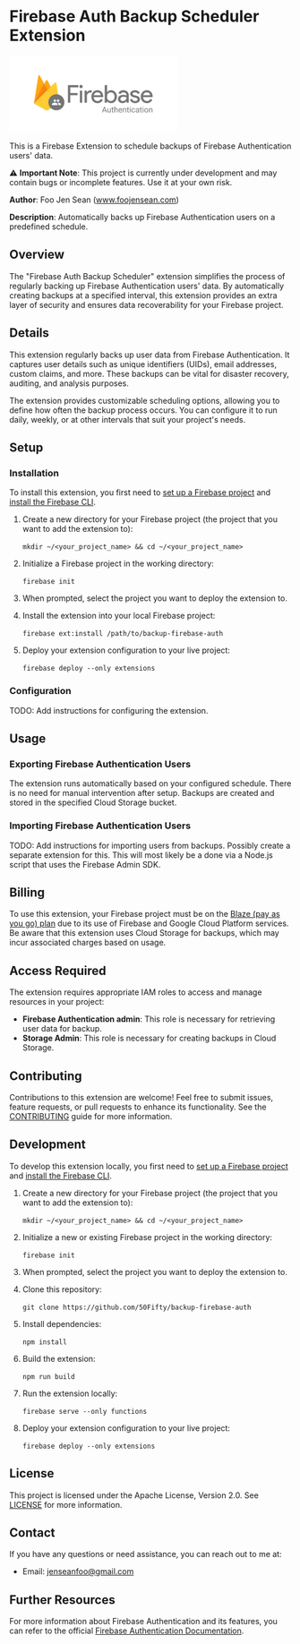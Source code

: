 # Firebase Auth Backup Scheduler Extension
![Logo of Firebase Authentication](firebase_auth.png "Firebase Auth")

This is a Firebase Extension to schedule backups of Firebase Authentication users' data.

⚠️ **Important Note**: This project is currently under development and may contain bugs or incomplete features. Use it at your own risk.

**Author**: Foo Jen Sean (www.foojensean.com)

**Description**: Automatically backs up Firebase Authentication users on a predefined schedule.

## Overview
The "Firebase Auth Backup Scheduler" extension simplifies the process of regularly backing up Firebase Authentication users' data. By automatically creating backups at a specified interval, this extension provides an extra layer of security and ensures data recoverability for your Firebase project.

## Details
This extension regularly backs up user data from Firebase Authentication. It captures user details such as unique identifiers (UIDs), email addresses, custom claims, and more. These backups can be vital for disaster recovery, auditing, and analysis purposes.

The extension provides customizable scheduling options, allowing you to define how often the backup process occurs. You can configure it to run daily, weekly, or at other intervals that suit your project's needs.

## Setup

### Installation

To install this extension, you first need to [set up a Firebase project](https://firebase.google.com/docs/projects/learn-more) and [install the Firebase CLI](https://firebase.google.com/docs/cli#install_the_firebase_cli).

1. Create a new directory for your Firebase project (the project that you want to add the extension to):

    `mkdir ~/<your_project_name> && cd ~/<your_project_name>`

2. Initialize a Firebase project in the working directory:

    `firebase init`

3. When prompted, select the project you want to deploy the extension to.

4. Install the extension into your local Firebase project:

    `firebase ext:install /path/to/backup-firebase-auth`

5. Deploy your extension configuration to your live project:

    `firebase deploy --only extensions`

### Configuration
TODO: Add instructions for configuring the extension.

## Usage

### Exporting Firebase Authentication Users
The extension runs automatically based on your configured schedule. There is no need for manual intervention after setup. Backups are created and stored in the specified Cloud Storage bucket.

### Importing Firebase Authentication Users
TODO: Add instructions for importing users from backups. Possibly create a separate extension for this. This will most likely be a done via a Node.js script that uses the Firebase Admin SDK.

## Billing
To use this extension, your Firebase project must be on the [Blaze (pay as you go) plan](https://firebase.google.com/pricing) due to its use of Firebase and Google Cloud Platform services. Be aware that this extension uses Cloud Storage for backups, which may incur associated charges based on usage.

## Access Required
The extension requires appropriate IAM roles to access and manage resources in your project:

- **Firebase Authentication admin**: This role is necessary for retrieving user data for backup.
- **Storage Admin**: This role is necessary for creating backups in Cloud Storage.

## Contributing
Contributions to this extension are welcome! Feel free to submit issues, feature requests, or pull requests to enhance its functionality. See the [CONTRIBUTING](CONTRIBUTING.md) guide for more information.

## Development
To develop this extension locally, you first need to [set up a Firebase project](https://firebase.google.com/docs/projects/learn-more) and [install the Firebase CLI](https://firebase.google.com/docs/cli#install_the_firebase_cli).

1. Create a new directory for your Firebase project (the project that you want to add the extension to):

    `mkdir ~/<your_project_name> && cd ~/<your_project_name>`

2. Initialize a new or existing Firebase project in the working directory:

    `firebase init`

3. When prompted, select the project you want to deploy the extension to.

4. Clone this repository:

    `git clone https://github.com/50Fifty/backup-firebase-auth`

5. Install dependencies:

    `npm install`

6. Build the extension:

    `npm run build`

7. Run the extension locally:

    `firebase serve --only functions`

8. Deploy your extension configuration to your live project:

    `firebase deploy --only extensions`

## License
This project is licensed under the Apache License, Version 2.0. See [LICENSE](LICENSE) for more information.

## Contact
If you have any questions or need assistance, you can reach out to me at:
- Email: jenseanfoo@gmail.com

## Further Resources
For more information about Firebase Authentication and its features, you can refer to the official [Firebase Authentication Documentation](https://firebase.google.com/docs/auth).

